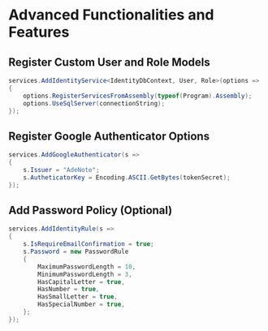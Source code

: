 # Advanced Functionalities and Features
## Register Custom User and Role Models

```csharp
services.AddIdentityService<IdentityDbContext, User, Role>(options =>
{
    options.RegisterServicesFromAssembly(typeof(Program).Assembly);
    options.UseSqlServer(connectionString);
});

```

## Register Google Authenticator Options
```csharp
services.AddGoogleAuthenticator(s =>
{
    s.Issuer = "AdeNote";
    s.AutheticatorKey = Encoding.ASCII.GetBytes(tokenSecret);
});

```

## Add Password Policy (Optional)
```csharp
services.AddIdentityRule(s =>
{
    s.IsRequireEmailConfirmation = true;
    s.Password = new PasswordRule
    {
        MaximumPasswordLength = 10,
        MinimumPasswordLength = 3,
        HasCapitalLetter = true,
        HasNumber = true,
        HasSmallLetter = true,
        HasSpecialNumber = true,
    };
});

```